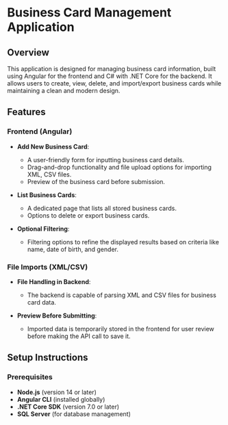 # Business Card Management Application

## Overview
This application is designed for managing business card information, built using Angular for the frontend and C# with .NET Core for the backend. It allows users to create, view, delete, and import/export business cards while maintaining a clean and modern design.

## Features

### Frontend (Angular)
- **Add New Business Card**:
  - A user-friendly form for inputting business card details.
  - Drag-and-drop functionality and file upload options for importing XML, CSV files.
  - Preview of the business card before submission.

- **List Business Cards**:
  - A dedicated page that lists all stored business cards.
  - Options to delete or export business cards.

- **Optional Filtering**:
  - Filtering options to refine the displayed results based on criteria like name, date of birth, and gender.

### File Imports (XML/CSV)
- **File Handling in Backend**:
  - The backend is capable of parsing XML and CSV files for business card data.
  
- **Preview Before Submitting**:
  - Imported data is temporarily stored in the frontend for user review before making the API call to save it.

## Setup Instructions

### Prerequisites
- **Node.js** (version 14 or later)
- **Angular CLI** (installed globally)
- **.NET Core SDK** (version 7.0 or later)
- **SQL Server** (for database management)

